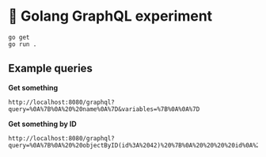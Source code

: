 # 🧪 Golang GraphQL experiment

```shell script
go get
go run .
```

## Example queries

**Get something**
```text
http://localhost:8080/graphql?query=%0A%7B%0A%20%20name%0A%7D&variables=%7B%0A%0A%7D
```

**Get something by ID**
```text
http://localhost:8080/graphql?query=%0A%7B%0A%20%20objectByID(id%3A%2042)%20%7B%0A%20%20%20%20id%0A%20%20%20%20name%0A%20%20%7D%0A%7D&variables=%7B%0A%0A%7D
```

